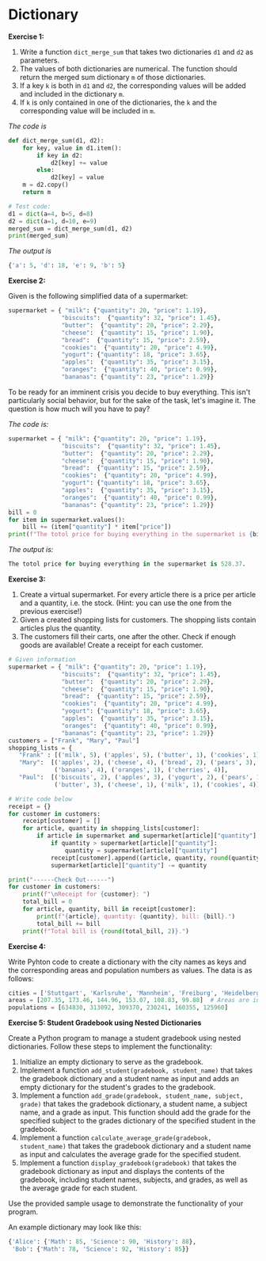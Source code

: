 # Dictionary

**Exercise 1:**

1. Write a function `dict_merge_sum` that takes two dictionaries `d1` and `d2` as parameters.
2. The values of both dictionaries are numerical. The function should return the merged sum dictionary `m` of those dictionaries.
3. If a key `k` is both in `d1` and `d2`, the corresponding values will be added and included in the dictionary `m`.
4. If `k` is only contained in one of the dictionaries, the `k` and the corresponding value will be included in `m`.

_The code is_
```py
def dict_merge_sum(d1, d2):
    for key, value in d1.item():
        if key in d2:
            d2[key] += value
        else:
            d2[key] = value
    m = d2.copy()
    return m

# Test code:
d1 = dict(a=4, b=5, d=8)
d2 = dict(a=1, d=10, e=9)
merged_sum = dict_merge_sum(d1, d2)
print(merged_sum)
```

_The output is_
```py
{'a': 5, 'd': 18, 'e': 9, 'b': 5}
```

**Exercise 2:**

Given is the following simplified data of a supermarket:
```py
supermarket = { "milk": {"quantity": 20, "price": 1.19},
               "biscuits":  {"quantity": 32, "price": 1.45},
               "butter":  {"quantity": 20, "price": 2.29},
               "cheese":  {"quantity": 15, "price": 1.90},
               "bread":  {"quantity": 15, "price": 2.59},
               "cookies":  {"quantity": 20, "price": 4.99},
               "yogurt": {"quantity": 18, "price": 3.65},
               "apples":  {"quantity": 35, "price": 3.15},
               "oranges":  {"quantity": 40, "price": 0.99},
               "bananas": {"quantity": 23, "price": 1.29}}
```
To be ready for an imminent crisis you decide to buy everything. This isn't particularly social behavior, but for the sake of the task, let's imagine it. The question is how much will you have to pay?

_The code is:_
```py
supermarket = { "milk": {"quantity": 20, "price": 1.19},
               "biscuits":  {"quantity": 32, "price": 1.45},
               "butter":  {"quantity": 20, "price": 2.29},
               "cheese":  {"quantity": 15, "price": 1.90},
               "bread":  {"quantity": 15, "price": 2.59},
               "cookies":  {"quantity": 20, "price": 4.99},
               "yogurt": {"quantity": 18, "price": 3.65},
               "apples":  {"quantity": 35, "price": 3.15},
               "oranges":  {"quantity": 40, "price": 0.99},
               "bananas": {"quantity": 23, "price": 1.29}}
bill = 0
for item in supermarket.values():
    bill += (item["quantity"] * item["price"])
print(f"The totol price for buying everything in the supermarket is {bill}.")
```

_The output is:_
```py
The totol price for buying everything in the supermarket is 528.37.
```

**Exercise 3:**

1. Create a virtual supermarket. For every article there is a price per article and a quantity, i.e. the stock. (Hint: you can use the one from the previous exercise!)
2. Given a created shopping lists for customers. The shopping lists contain articles plus the quantity.
3. The customers fill their carts, one after the other. Check if enough goods are available! Create a receipt for each customer.

```py
# Given information
supermarket = { "milk": {"quantity": 20, "price": 1.19},
               "biscuits":  {"quantity": 32, "price": 1.45},
               "butter":  {"quantity": 20, "price": 2.29},
               "cheese":  {"quantity": 15, "price": 1.90},
               "bread":  {"quantity": 15, "price": 2.59},
               "cookies":  {"quantity": 20, "price": 4.99},
               "yogurt": {"quantity": 18, "price": 3.65},
               "apples":  {"quantity": 35, "price": 3.15},
               "oranges":  {"quantity": 40, "price": 0.99},
               "bananas": {"quantity": 23, "price": 1.29}}
customers = ["Frank", "Mary", "Paul"]
shopping_lists = {
   "Frank" : [('milk', 5), ('apples', 5), ('butter', 1), ('cookies', 1)],
   "Mary":  [('apples', 2), ('cheese', 4), ('bread', 2), ('pears', 3),
             ('bananas', 4), ('oranges', 1), ('cherries', 4)],
   "Paul":  [('biscuits', 2), ('apples', 3), ('yogurt', 2), ('pears', 1),
             ('butter', 3), ('cheese', 1), ('milk', 1), ('cookies', 4)]}

# Write code below
receipt = {}
for customer in customers:
    receipt[customer] = []
    for article, quantity in shopping_lists[customer]:
        if article in supermarket and supermarket[article]["quantity"] != 0:
            if quantity > supermarket[article]["quantity"]:
                quantity = supermarket[article]["quantity"]
            receipt[customer].append((article, quantity, round(quantity * supermarket[article]["price"], 2)))
            supermarket[article]["quantity"] -= quantity

print("------Check Out------")
for customer in customers:
    print(f"\nReceipt for {customer}: ")
    total_bill = 0
    for article, quantity, bill in receipt[customer]:
        print(f"{article}, quantity: {quantity}, bill: {bill}.")
        total_bill += bill
    print(f"Total bill is {round(total_bill, 2)}.")
```

**Exercise 4:**

Write Pyhton code to create a dictionary with the city names as keys and the corresponding areas and population numbers as values. The data is as follows:
```py
cities = ['Stuttgart', 'Karlsruhe', 'Mannheim', 'Freiburg', 'Heidelberg', 'Heilbronn']
areas = [207.35, 173.46, 144.96, 153.07, 108.83, 99.88]  # Areas are in square kilometers
populations = [634830, 313092, 309370, 230241, 160355, 125960]
```


**Exercise 5: Student Gradebook using Nested Dictionaries**

Create a Python program to manage a student gradebook using nested dictionaries. Follow these steps to implement the functionality:

1. Initialize an empty dictionary to serve as the gradebook.
2. Implement a function `add_student(gradebook, student_name)` that takes the gradebook dictionary and a student name as input and adds an empty dictionary for the student's grades to the gradebook.
3. Implement a function `add_grade(gradebook, student_name, subject, grade)` that takes the gradebook dictionary, a student name, a subject name, and a grade as input. This function should add the grade for the specified subject to the grades dictionary of the specified student in the gradebook.
4. Implement a function `calculate_average_grade(gradebook, student_name)` that takes the gradebook dictionary and a student name as input and calculates the average grade for the specified student.
5. Implement a function `display_gradebook(gradebook)` that takes the gradebook dictionary as input and displays the contents of the gradebook, including student names, subjects, and grades, as well as the average grade for each student.

Use the provided sample usage to demonstrate the functionality of your program.

An example dictionary may look like this:
```py
{'Alice': {'Math': 85, 'Science': 90, 'History': 88},
 'Bob': {'Math': 78, 'Science': 92, 'History': 85}}
```
